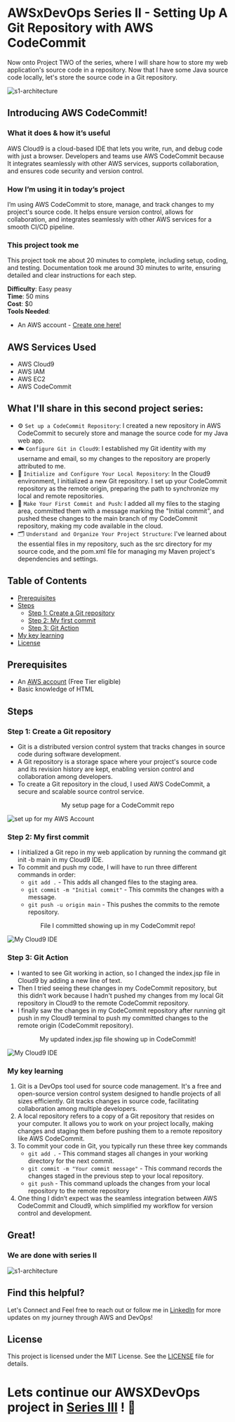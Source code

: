 # AWSxDevOps Series II - Setting Up A Git Repository with AWS CodeCommit
Now onto Project TWO of the series, where I will share how to store my web application's source code in a repository. Now that I have some Java source code locally, let's store the source code in a Git repository.

![s1-architecture](assets/screenshots/s1-architecture.png)

## Introducing AWS CodeCommit!

### What it does & how it’s useful
AWS Cloud9 is a cloud-based IDE that lets you write, run, and debug code with just a browser. 
Developers and teams use AWS CodeCommit because It integrates seamlessly with other AWS services, supports collaboration, and ensures code security and version control. 

### How I’m using it in today’s project
I’m using AWS CodeCommit to store, manage, and track changes to my project's source code. It helps ensure version control, allows for collaboration, and integrates seamlessly with other AWS services for a smooth CI/CD pipeline. 

### This project took me
This project took me about 20 minutes to complete, including setup, coding, and testing. Documentation took me around 30 minutes to write, ensuring detailed and clear instructions for each step. 

**Difficulty**: Easy peasy  
**Time**: 50 mins  
**Cost**: $0  
**Tools Needed**:
- An AWS account - [Create one here!](https://aws.amazon.com/free/)

## AWS Services Used

- AWS Cloud9
- AWS IAM
- AWS EC2
- AWS CodeCommit

## What I'll share in this second project series:

   - ⚙️ `Set up a CodeCommit Repository`: I created a new repository in AWS CodeCommit to securely store and manage the source code for my Java web app.
   - ☁️ `Configure Git in Cloud9`: I established my Git identity with my username and email, so my changes to the repository are properly attributed to me.
   - 📂 `Initialize and Configure Your Local Repository`: In the Cloud9 environment, I initialized a new Git repository. I set up your CodeCommit repository as the remote origin, preparing the path to    synchronize my local and remote repositories.
   - 🫸 `Make Your First Commit and Push`: I added all my files to the staging area, committed them with a message marking the "Initial commit", and pushed these changes to the main branch of my CodeCommit repository, making my code available in the cloud.
   - 🗂️ `Understand and Organize Your Project Structure`: I've learned about the essential files in my repository, such as the src directory for my source code, and the pom.xml file for managing my Maven project's dependencies and settings. 

## Table of Contents

- [Prerequisites](#prerequisites)
- [Steps](#steps)
  - [Step 1: Create a Git repository](#step-1-create-a-git-repository)
  - [Step 2: My first commit](#step-2-my-first-commit)
  - [Step 3: Git Action](#step-3-git-action)
- [My key learning](#my-key-learning)
- [License](#license)

## Prerequisites

- An [AWS account](https://aws.amazon.com/free/) (Free Tier eligible)
- Basic knowledge of HTML

## Steps

### Step 1: Create a Git repository

- Git is a distributed version control system that tracks changes in source code during software development.
- A Git repository is a storage space where your project's source code and its revision history are kept, enabling version control and collaboration among developers.
- To create a Git repository in the cloud, I used AWS CodeCommit, a secure and scalable source control service.

<p align="center">My setup page for a CodeCommit repo</p>

![set up for my AWS Account](assets/screenshots/set-up-for-my-AWS-Account.png)


### Step 2: My first commit

- I initialized a Git repo in my web application by running the command git init -b main in my Cloud9 IDE.
- To commit and push my code, I will have to run three different commands in order:
   - `git add .` - This adds all changed files to the staging area.
   - `git commit -m "Initial commit"` - This commits the changes with a message.
   - `git push -u origin main` - This pushes the commits to the remote repository.

<p align="center">File I committed showing up in my CodeCommit repo!</p> 

   ![My Cloud9 IDE](assets/screenshots/My-Cloud9-IDE.png)

### Step 3: Git Action

- I wanted to see Git working in action, so I changed the index.jsp file in Cloud9 by adding a new line of text.
- Then I tried seeing these changes in my CodeCommit repository, but this didn’t work because I hadn't pushed my changes from my local Git repository in Cloud9 to the remote CodeCommit repository.
- I finally saw the changes in my CodeCommit repository after running git push in my Cloud9 terminal to push my committed changes to the remote origin (CodeCommit repository).

<p align="center">My updated index.jsp file showing up in CodeCommit!</p> 

   ![My Cloud9 IDE](assets/screenshots/Maven-and-Java.png)


### My key learning

1. Git is a DevOps tool used for source code management. It's a free and open-source version control system designed to handle projects of all sizes efficiently. Git tracks changes in source code, facilitating collaboration among multiple developers.
2. A local repository refers to a copy of a Git repository that resides on your computer. It allows you to work on your project locally, making changes and staging them before pushing them to a remote repository like AWS CodeCommit.
3. To commit your code in Git, you typically run these three key commands
     - `git add .` - This command stages all changes in your working directory for the next commit.
     - `git commit -m "Your commit message"` - This command records the changes staged in the previous step to your local repository.
     - `git push` - This command uploads the changes from your local repository to the remote repository
4. One thing I didn’t expect was the seamless integration between AWS CodeCommit and Cloud9, which simplified my workflow for version control and development. 

## Great! 
### We are done with series II

   ![s1-architecture](assets/screenshots/s1-architecture.png)

## Find this helpful?
Let's Connect and Feel free to reach out or follow me in [LinkedIn](https://www.linkedin.com/in/dahrihadri) for more updates on my journey through AWS and DevOps!

## License

This project is licensed under the MIT License. See the [LICENSE](LICENSE) file for details.

# Lets continue our AWSXDevOps project in [Series III](https://github.com/dahrihadri/AWSxDevOps/tree/main/Series-III) ! 🌟
